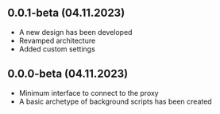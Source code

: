 ## 0.0.1-beta (04.11.2023)

* A new design has been developed
* Revamped architecture 
* Added custom settings

## 0.0.0-beta (04.11.2023)

* Minimum interface to connect to the proxy
* A basic archetype of background scripts has been created